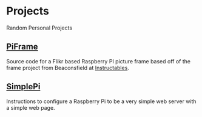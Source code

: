 # Projects
Random Personal Projects

## [PiFrame](./PiFrame/)
Source code for a Flikr based Raspberry PI picture frame based off of the frame project from Beaconsfield at [Instructables](https://www.instructables.com/id/Internet-Photo-Frame/).

## [SimplePi](./SimplePi/)
Instructions to configure a Raspberry Pi to be a very simple web server with a simple web page.

